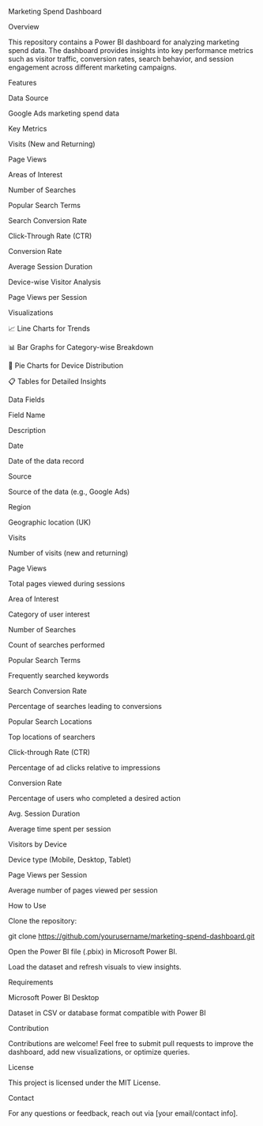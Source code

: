 Marketing Spend Dashboard

Overview

This repository contains a Power BI dashboard for analyzing marketing spend data. The dashboard provides insights into key performance metrics such as visitor traffic, conversion rates, search behavior, and session engagement across different marketing campaigns.

Features

Data Source

Google Ads marketing spend data

Key Metrics

Visits (New and Returning)

Page Views

Areas of Interest

Number of Searches

Popular Search Terms

Search Conversion Rate

Click-Through Rate (CTR)

Conversion Rate

Average Session Duration

Device-wise Visitor Analysis

Page Views per Session

Visualizations

📈 Line Charts for Trends

📊 Bar Graphs for Category-wise Breakdown

🥧 Pie Charts for Device Distribution

📋 Tables for Detailed Insights

Data Fields

Field Name

Description

Date

Date of the data record

Source

Source of the data (e.g., Google Ads)

Region

Geographic location (UK)

Visits

Number of visits (new and returning)

Page Views

Total pages viewed during sessions

Area of Interest

Category of user interest

Number of Searches

Count of searches performed

Popular Search Terms

Frequently searched keywords

Search Conversion Rate

Percentage of searches leading to conversions

Popular Search Locations

Top locations of searchers

Click-through Rate (CTR)

Percentage of ad clicks relative to impressions

Conversion Rate

Percentage of users who completed a desired action

Avg. Session Duration

Average time spent per session

Visitors by Device

Device type (Mobile, Desktop, Tablet)

Page Views per Session

Average number of pages viewed per session

How to Use

Clone the repository:

git clone https://github.com/yourusername/marketing-spend-dashboard.git

Open the Power BI file (.pbix) in Microsoft Power BI.

Load the dataset and refresh visuals to view insights.

Requirements

Microsoft Power BI Desktop

Dataset in CSV or database format compatible with Power BI

Contribution

Contributions are welcome! Feel free to submit pull requests to improve the dashboard, add new visualizations, or optimize queries.

License

This project is licensed under the MIT License.

Contact

For any questions or feedback, reach out via [your email/contact info].

